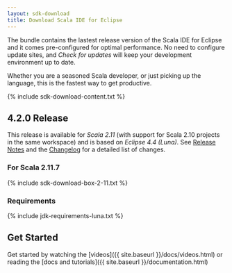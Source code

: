 ```yaml
---
layout: sdk-download
title: Download Scala IDE for Eclipse
---
```


The bundle contains the lastest release version of the Scala IDE for Eclipse and it comes pre-configured
for optimal performance. No need to configure update sites, and *Check for updates* will keep your
development environment up to date.

Whether you are a seasoned Scala developer, or just picking up the language, this is the fastest way to get productive.

{% include sdk-download-content.txt %}

## 4.2.0 Release

This release is available for *Scala 2.11* (with support for Scala 2.10 projects in the same workspace)
and is based on *Eclipse 4.4 (Luna)*. See [Release Notes][relnotes] and the [Changelog][clog] for a detailed list of changes.

### For Scala 2.11.7
{% include sdk-download-box-2-11.txt %}

### Requirements
{% include jdk-requirements-luna.txt %}

## Get Started

Get started by watching the [videos]({{ site.baseurl }}/docs/videos.html) or reading the [docs and tutorials]({{ site.baseurl }}/documentation.html)

[clog]: /docs/changelog.html
[relnotes]: /blog/release-notes-4.2.0-vfinal.html

